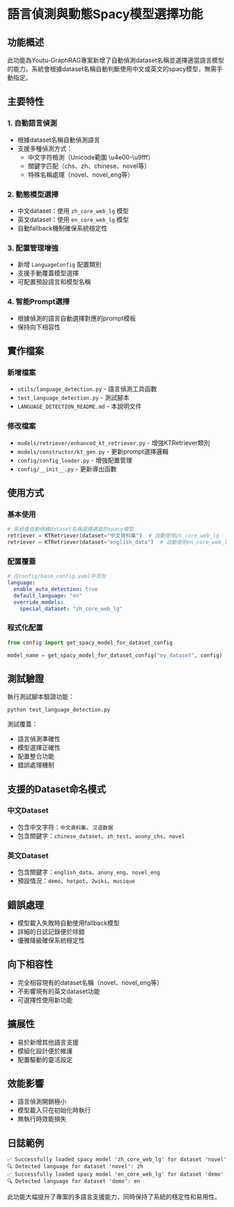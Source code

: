 # 語言偵測與動態Spacy模型選擇功能

## 功能概述

此功能為Youtu-GraphRAG專案新增了自動偵測dataset名稱並選擇適當語言模型的能力。系統會根據dataset名稱自動判斷使用中文或英文的spacy模型，無需手動指定。

## 主要特性

### 1. 自動語言偵測
- 根據dataset名稱自動偵測語言
- 支援多種偵測方式：
  - 中文字符檢測（Unicode範圍 \u4e00-\u9fff）
  - 關鍵字匹配（chs、zh、chinese、novel等）
  - 特殊名稱處理（novel、novel_eng等）

### 2. 動態模型選擇
- 中文dataset：使用 `zh_core_web_lg` 模型
- 英文dataset：使用 `en_core_web_lg` 模型
- 自動fallback機制確保系統穩定性

### 3. 配置管理增強
- 新增 `LanguageConfig` 配置類別
- 支援手動覆蓋模型選擇
- 可配置預設語言和模型名稱

### 4. 智能Prompt選擇
- 根據偵測的語言自動選擇對應的prompt模板
- 保持向下相容性

## 實作檔案

### 新增檔案
- `utils/language_detection.py` - 語言偵測工具函數
- `test_language_detection.py` - 測試腳本
- `LANGUAGE_DETECTION_README.md` - 本說明文件

### 修改檔案
- `models/retriever/enhanced_kt_retriever.py` - 增強KTRetriever類別
- `models/constructor/kt_gen.py` - 更新prompt選擇邏輯
- `config/config_loader.py` - 增強配置管理
- `config/__init__.py` - 更新導出函數

## 使用方式

### 基本使用
```python
# 系統會自動根據dataset名稱選擇適當的spacy模型
retriever = KTRetriever(dataset="中文資料集")  # 自動使用zh_core_web_lg
retriever = KTRetriever(dataset="english_data")  # 自動使用en_core_web_lg
```

### 配置覆蓋
```yaml
# 在config/base_config.yaml中添加
language:
  enable_auto_detection: true
  default_language: "en"
  override_models:
    special_dataset: "zh_core_web_lg"
```

### 程式化配置
```python
from config import get_spacy_model_for_dataset_config

model_name = get_spacy_model_for_dataset_config("my_dataset", config)
```

## 測試驗證

執行測試腳本驗證功能：
```bash
python test_language_detection.py
```

測試覆蓋：
- 語言偵測準確性
- 模型選擇正確性
- 配置整合功能
- 錯誤處理機制

## 支援的Dataset命名模式

### 中文Dataset
- 包含中文字符：`中文資料集`、`汉语数据`
- 包含關鍵字：`chinese_dataset`、`zh_test`、`anony_chs`、`novel`

### 英文Dataset
- 包含關鍵字：`english_data`、`anony_eng`、`novel_eng`
- 預設情況：`demo`、`hotpot`、`2wiki`、`musique`

## 錯誤處理

- 模型載入失敗時自動使用fallback模型
- 詳細的日誌記錄便於除錯
- 優雅降級確保系統穩定性

## 向下相容性

- 完全相容現有的dataset名稱（novel、novel_eng等）
- 不影響現有的英文dataset功能
- 可選擇性使用新功能

## 擴展性

- 易於新增其他語言支援
- 模組化設計便於維護
- 配置驅動的靈活設定

## 效能影響

- 語言偵測開銷極小
- 模型載入只在初始化時執行
- 無執行時效能損失

## 日誌範例

```
✅ Successfully loaded spacy model 'zh_core_web_lg' for dataset 'novel'
🔍 Detected language for dataset 'novel': zh
✅ Successfully loaded spacy model 'en_core_web_lg' for dataset 'demo'
🔍 Detected language for dataset 'demo': en
```

此功能大幅提升了專案的多語言支援能力，同時保持了系統的穩定性和易用性。